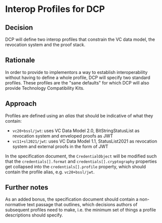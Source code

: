 # Interop Profiles for DCP

## Decision

DCP will define two interop profiles that constrain the VC data model, the revocation system and the proof stack.

## Rationale

In order to provide to implementors a way to establish interoperability without having to define a whole profile, DCP will specify two standard profiles. 
These profiles are the "sane defaults" for which DCP will also provide Technology Compatibility Kits.

## Approach

Profiles are defined using an _alias_ that should be indicative of what they contain:
- `vc20+bssl/jwt`: uses VC Data Model 2.0, BitStringStatusList as revocation system and enveloped proofs as JWT
- `vc11+sl2021/jwt`: uses VC Data Model 1.1, StatusList2021 as revocation system and external proofs in the form of JWT


In the specification document, the `CredentialObject` will be modified such that the `credentials[].format` and `credentials[].cryptography` properties get collapsed into the `credentials[].profile` property, which should contain the profile alias, e.g. `vc20+bssl/jwt`.

## Further notes

As an added bonus, the specification document should contain a non-normative text passage that outlines, which decisions authors of subsequent profiles need to make, i.e. the minimum set of things a profile descriptions should specify. 
